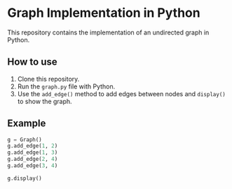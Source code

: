 # Graph Implementation in Python

This repository contains the implementation of an undirected graph in Python.

## How to use

1. Clone this repository.
2. Run the `graph.py` file with Python.
3. Use the `add_edge()` method to add edges between nodes and `display()` to show the graph.

## Example

```python
g = Graph()
g.add_edge(1, 2)
g.add_edge(1, 3)
g.add_edge(2, 4)
g.add_edge(3, 4)

g.display()